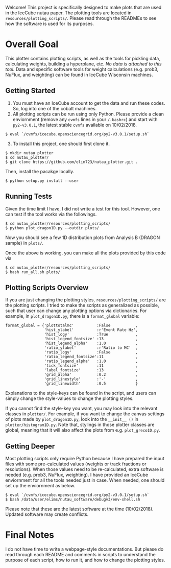 Welcome! This project is specifically designed to make plots that are used in the IceCube nutau paper. The plotting tools are located in `resources/plotting_scripts/`. Please read through the READMEs to see how the software is used for its purposes.

Overall Goal
============

This plotter contains plotting scripts, as well as the tools for pickling data, calculating weights, building a hyperplane, etc. *No data is attached to this tool.* Data and specific software tools for weight calculations (e.g. prob3, NuFlux, and weighting) can be found in IceCube Wisconsin machines.

Getting Started
---------------

1. You must have an IceCube account to get the data and run these codes. So, log into one of the cobalt machines.
2. All plotting scripts can be run using only Python. Please provide a clean enviornment (remove any `cvmfs` lines in your `/.bashrc`) and start with `py2-v3.0.1`, the latest stable `cvmfs` available on 10/02/2018.
```
$ eval `/cvmfs/icecube.opensciencegrid.org/py2-v3.0.1/setup.sh`
```
3. To install this project, one should first clone it.
```
$ mkdir nutau_plotter
$ cd nutau_plotter/
$ git clone https://github.com/elim723/nutau_plotter.git .
```
Then, install the pacakge locally.
```
$ python setup.py install --user
```
Running Tests
-------------

Given the time limit I have, I did not write a test for this tool. However, one can test if the tool works via the followings.
```
$ cd nutau_plotter/resources/plotting_scripts/
$ python plot_dragon1D.py --outdir plots/
```
Now you should see a few 1D distribution plots from Analysis B (DRAGON sample) in `plots/`.

Once the above is working, you can make all the plots provided by this code via
```
$ cd nutau_plotter/resources/plotting_scripts/
$ bash run_all.sh plots/
```

Plotting Scripts Overview
-------------------------

If you are just changing the plotting styles, `resources/plotting_scripts/` are the plotting scripts. I tried to make the scripts as generalized as possible, such that user can change any plotting options via dictionaries. For example, in `plot_dragon1D.py`, there is a `format_global` variable:

```
format_global = {'plottotalmc'          :False           ,
                 'hist_ylabel'          :r'Event Rate Hz',
                 'hist_logy'            :True            ,
                 'hist_legend_fontsize' :13              ,
                 'hist_legend_alpha'    :1.0             ,
                 'ratio_ylabel'         :r'Ratio to MC'  ,
                 'ratio_logy'           :False           ,
                 'ratio_legend_fontsize':11              ,
                 'ratio_legend_alpha'   :1.0             ,
                 'tick_fontsize'        :11              ,
                 'label_fontsize'       :13              ,
                 'grid_alpha'           :0.2             ,
                 'grid_linestyle'       :'-'             ,
                 'grid_linewidth'       :0.5             }
```

Explanations to the style-keys can be found in the script, and users can simply change the style-values to change the plotting styles.

If you cannot find the style-key you want, you may look into the relevant classes in `plotter/`. For example, if you want to change the canvas settings of plots made by `plot_dragon1D.py`, look into the `__init__ ()` in `plotter/histogram1D.py`. Note that, stylings in those plotter classes are global, meaning that it will also affect the plots from e.g. `plot_greco1D.py`.

Getting Deeper
--------------

Most plotting scripts only require Python because I have prepared the input files with some pre-calculated values (weights or track fractions or resolutions). When those values need to be re-calculated, extra software is needed (e.g. prob3, NuFlux, weighting). I have provided an IceCube enviornment for all the tools needed just in case. When needed, one should set up the enviornment as below.
```
$ eval `/cvmfs/icecube.opensciencegrid.org/py2-v3.0.1/setup.sh`
$ bash /data/user/elims/nutau_software/debugv3/env-shell.sh
```
Please note that these are the latest software at the time (10/02/2018). Updated software may create conflicts.

Final Notes
===========

I do not have time to write a webpage-style documentations. But please do read through each README and comments in scripts to understand the purpose of each script, how to run it, and how to change the plotting styles.
